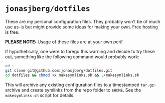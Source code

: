 `jonasjberg/dotfiles`
=====================

These are my personal configuration files. They probably won't be of much use
as-is but might provide some ideas for making your own. Free hosting is free.


**PLEASE NOTE:** Usage of these files are at your own peril!


If hypothetically, one were to forego this warning and decide to try these out,
something like the following command would probably work:


```bash
cd ~
git clone git@github.com:jonasjberg/dotfiles.git
cd dotfiles && chmod +x makesymlinks.sh && ./makesymlinks.sh
```


This will archive any existing configuration files to a timestamped
`tar.gz`-archive and create symlinks from the repo folder to ```$HOME```.  See
the `makesymlinks.sh` script for details.

